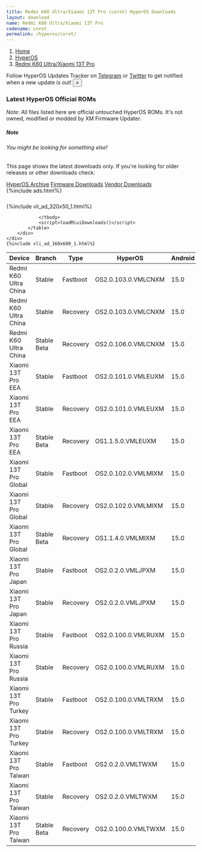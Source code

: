 ```yaml
---
title: Redmi K60 Ultra/Xiaomi 13T Pro (corot) HyperOS Downloads
layout: download
name: Redmi K60 Ultra/Xiaomi 13T Pro
codename: corot
permalink: /hyperos/corot/
---
```

<nav aria-label="breadcrumb">
    <ol class="breadcrumb">
        <li class="breadcrumb-item"><a href="/">Home</a></li>
        <li class="breadcrumb-item"><a href="/hyperos/">HyperOS</a></li>
        <li class="breadcrumb-item active" aria-current="page"><a href="/hyperos/corot/">Redmi K60 Ultra/Xiaomi 13T Pro</a></li>
    </ol>
</nav>
<div class="alert alert-primary alert-dismissible fade show" role="alert">
    Follow HyperOS Updates Tracker on <a href="https://t.me/MIUIUpdatesTracker" class="alert-link">Telegram</a>
     or <a href="https://twitter.com/MiFwUpdater" class="alert-link">Twitter</a> to get notified when a new update is out!
    <button type="button" class="close" data-dismiss="alert" aria-label="Close">
        <span aria-hidden="true">&times;</span>
    </button>
</div>

### Latest HyperOS Official ROMs
*Note*: All files listed here are official untouched HyperOS ROMs. It's not owned, modified or modded by XM Firmware Updater.
<div class="card">
  <div class="card-body">
    <h5 class="card-title">Note</h5>
    <h6 class="card-subtitle mb-2 text-muted">You might be looking for something else!</h6>
    <p class="card-text">This page shows the latest downloads only.
     If you're looking for older releases or other downloads check:</p>
    <a href="/archive/hyperos/corot/" class="card-link">HyperOS Archive</a>
    <a href="/firmware/corot/" class="card-link">Firmware Downloads</a>
    <a href="/vendor/corot/" class="card-link">Vendor Downloads</a>
  </div>
</div>
{%include ads.html%}
<div class="row justify-content-center">
    <div class="col-10">
        <div class="table-responsive-md" style="margin-top: 25px;">
            {%include vli_ad_320x50_1.html%}
            <table id="miui" class="display dt-responsive nowrap compact table table-striped table-hover table-sm">
                <thead class="thead-dark">
                    <tr>
                        <th data-ref="device">Device</th>
                        <th data-ref="branch">Branch</th>
                        <th data-ref="type">Type</th>
                        <th data-ref="miui">HyperOS</th>
                        <th data-ref="android">Android</th>
                        <th data-ref="size">Size</th>
                        <th data-ref="size">Date</th>
                        <th data-ref="link">Link</th>
                    </tr>
                </thead>
                <tbody>
                <tr><td>Redmi K60 Ultra China</td><td>Stable</td><td>Fastboot</td><td>OS2.0.103.0.VMLCNXM</td><td>15.0</td><td>8.7 GB</td><td>2025-02-24</td><td><a href="/hyperos/corot/stable/OS2.0.103.0.VMLCNXM/">Download</a></td></tr>
<tr><td>Redmi K60 Ultra China</td><td>Stable</td><td>Recovery</td><td>OS2.0.103.0.VMLCNXM</td><td>15.0</td><td>6.8 GB</td><td>2025-02-18</td><td><a href="/hyperos/corot/stable/OS2.0.103.0.VMLCNXM/">Download</a></td></tr>
<tr><td>Redmi K60 Ultra China</td><td>Stable Beta</td><td>Recovery</td><td>OS2.0.106.0.VMLCNXM</td><td>15.0</td><td>6.9 GB</td><td>2025-04-07</td><td><a href="/hyperos/corot/stable beta/OS2.0.106.0.VMLCNXM/">Download</a></td></tr>
<tr><td>Xiaomi 13T Pro EEA</td><td>Stable</td><td>Fastboot</td><td>OS2.0.101.0.VMLEUXM</td><td>15.0</td><td>7.9 GB</td><td>2025-03-26</td><td><a href="/hyperos/corot/stable/OS2.0.101.0.VMLEUXM/">Download</a></td></tr>
<tr><td>Xiaomi 13T Pro EEA</td><td>Stable</td><td>Recovery</td><td>OS2.0.101.0.VMLEUXM</td><td>15.0</td><td>6.1 GB</td><td>2025-03-11</td><td><a href="/hyperos/corot/stable/OS2.0.101.0.VMLEUXM/">Download</a></td></tr>
<tr><td>Xiaomi 13T Pro EEA</td><td>Stable Beta</td><td>Recovery</td><td>OS1.1.5.0.VMLEUXM</td><td>15.0</td><td>6.1 GB</td><td>2024-11-01</td><td><a href="/hyperos/corot/stable beta/OS1.1.5.0.VMLEUXM/">Download</a></td></tr>
<tr><td>Xiaomi 13T Pro Global</td><td>Stable</td><td>Fastboot</td><td>OS2.0.102.0.VMLMIXM</td><td>15.0</td><td>8.2 GB</td><td>2025-04-02</td><td><a href="/hyperos/corot/stable/OS2.0.102.0.VMLMIXM/">Download</a></td></tr>
<tr><td>Xiaomi 13T Pro Global</td><td>Stable</td><td>Recovery</td><td>OS2.0.102.0.VMLMIXM</td><td>15.0</td><td>6.1 GB</td><td>2025-03-18</td><td><a href="/hyperos/corot/stable/OS2.0.102.0.VMLMIXM/">Download</a></td></tr>
<tr><td>Xiaomi 13T Pro Global</td><td>Stable Beta</td><td>Recovery</td><td>OS1.1.4.0.VMLMIXM</td><td>15.0</td><td>6.0 GB</td><td>2024-11-05</td><td><a href="/hyperos/corot/stable beta/OS1.1.4.0.VMLMIXM/">Download</a></td></tr>
<tr><td>Xiaomi 13T Pro Japan</td><td>Stable</td><td>Fastboot</td><td>OS2.0.2.0.VMLJPXM</td><td>15.0</td><td>7.6 GB</td><td>2025-01-21</td><td><a href="/hyperos/corot/stable/OS2.0.2.0.VMLJPXM/">Download</a></td></tr>
<tr><td>Xiaomi 13T Pro Japan</td><td>Stable</td><td>Recovery</td><td>OS2.0.2.0.VMLJPXM</td><td>15.0</td><td>6.1 GB</td><td>2025-02-28</td><td><a href="/hyperos/corot/stable/OS2.0.2.0.VMLJPXM/">Download</a></td></tr>
<tr><td>Xiaomi 13T Pro Russia</td><td>Stable</td><td>Fastboot</td><td>OS2.0.100.0.VMLRUXM</td><td>15.0</td><td>8.0 GB</td><td>2025-04-14</td><td><a href="/hyperos/corot/stable/OS2.0.100.0.VMLRUXM/">Download</a></td></tr>
<tr><td>Xiaomi 13T Pro Russia</td><td>Stable</td><td>Recovery</td><td>OS2.0.100.0.VMLRUXM</td><td>15.0</td><td>6.0 GB</td><td>2025-03-31</td><td><a href="/hyperos/corot/stable/OS2.0.100.0.VMLRUXM/">Download</a></td></tr>
<tr><td>Xiaomi 13T Pro Turkey</td><td>Stable</td><td>Fastboot</td><td>OS2.0.100.0.VMLTRXM</td><td>15.0</td><td>7.4 GB</td><td>2025-04-09</td><td><a href="/hyperos/corot/stable/OS2.0.100.0.VMLTRXM/">Download</a></td></tr>
<tr><td>Xiaomi 13T Pro Turkey</td><td>Stable</td><td>Recovery</td><td>OS2.0.100.0.VMLTRXM</td><td>15.0</td><td>6.1 GB</td><td>2025-03-29</td><td><a href="/hyperos/corot/stable/OS2.0.100.0.VMLTRXM/">Download</a></td></tr>
<tr><td>Xiaomi 13T Pro Taiwan</td><td>Stable</td><td>Fastboot</td><td>OS2.0.2.0.VMLTWXM</td><td>15.0</td><td>7.2 GB</td><td>2025-01-22</td><td><a href="/hyperos/corot/stable/OS2.0.2.0.VMLTWXM/">Download</a></td></tr>
<tr><td>Xiaomi 13T Pro Taiwan</td><td>Stable</td><td>Recovery</td><td>OS2.0.2.0.VMLTWXM</td><td>15.0</td><td>5.9 GB</td><td>2025-03-04</td><td><a href="/hyperos/corot/stable/OS2.0.2.0.VMLTWXM/">Download</a></td></tr>
<tr><td>Xiaomi 13T Pro Taiwan</td><td>Stable Beta</td><td>Recovery</td><td>OS2.0.100.0.VMLTWXM</td><td>15.0</td><td>5.9 GB</td><td>2025-03-31</td><td><a href="/hyperos/corot/stable beta/OS2.0.100.0.VMLTWXM/">Download</a></td></tr>

                </tbody>
                <script>loadMiuiDownloads()</script>
            </table>
        </div>
    </div>
    {%include vli_ad_160x600_1.html%}
</div>
